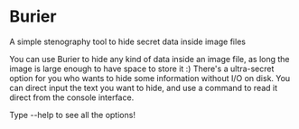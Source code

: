 # Burier
A simple stenography tool to hide secret data inside image files

You can use Burier to hide any kind of data inside an image file, as long the image is large enough to have space to store it :)
There's a ultra-secret option for you who wants to hide some information without I/O on disk. You can direct input the text you want to hide, and use a command to read it direct from the console interface.

Type --help to see all the options!
